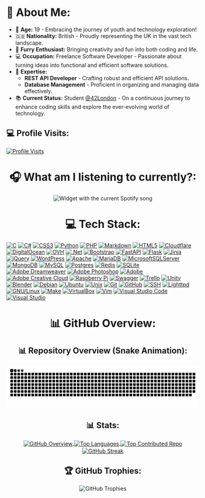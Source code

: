 <div>
   <h1>💫 About Me:</h1>
   <ul>
      <li>🎉 <strong>Age:</strong> 19 - Embracing the journey of youth and technology exploration!</li>
      <li>🇬🇧 <strong>Nationality:</strong> British - Proudly representing the UK in the vast tech landscape.</li>
      <li>🐾 <strong>Furry Enthusiast:</strong> Bringing creativity and fun into both coding and life.</li>
      <li>💻 <strong>Occupation:</strong> Freelance Software Developer - Passionate about turning ideas into functional and efficient software solutions.</li>
      <li>
         🚀 <strong>Expertise:</strong>
         <ul>
            <li><strong>REST API Developer</strong> - Crafting robust and efficient API solutions.</li>
            <li><strong>Database Management</strong> - Proficient in organizing and managing data effectively.</li>
         </ul>
      </li>
      <li>📚 <strong>Current Status:</strong> Student <a href="https://42london.com" target=_blank>@42London</a> - On a continuous journey to enhance coding skills and explore the ever-evolving world of technology.</li>
   </ul>
</div>
<div>
   <h2>💻 Profile Visits:</h2>
   <a href="https://github.com/WOLFIE-OG">
   <img src="https://komarev.com/ghpvc/?username=wolfie-og&label=Profile%20views&color=0e75b6&style=for-the-badge" alt="Profile Visits" />
   </a>
</div>
<div align="center">
   <h1>🎧 What am I listening to currently?:</h1>
   <img src="https://spotify.wolfieog.xyz/?theme=dark&scan=true&rainbow=false" alt="Widget with the current Spotify song" />
</div>
<div>
   <div align="center">
      <h1>💻 Tech Stack:</h1>
   </div>

[![C](https://img.shields.io/badge/c-%2300599C.svg?style=for-the-badge&logo=c&logoColor=white)](https://en.wikipedia.org/wiki/C_(programming_language)) [![C#](https://img.shields.io/badge/c%23-%23239120.svg?style=for-the-badge&logo=csharp&logoColor=white)](https://docs.microsoft.com/en-us/dotnet/csharp/) [![CSS3](https://img.shields.io/badge/css3-%231572B6.svg?style=for-the-badge&logo=css3&logoColor=white)](https://developer.mozilla.org/en-US/docs/Web/CSS) [![Python](https://img.shields.io/badge/python-3670A0?style=for-the-badge&logo=python&logoColor=ffdd54)](https://www.python.org/) [![PHP](https://img.shields.io/badge/php-%23777BB4.svg?style=for-the-badge&logo=php&logoColor=white)](https://www.php.net/) [![Markdown](https://img.shields.io/badge/markdown-%23000000.svg?style=for-the-badge&logo=markdown&logoColor=white)](https://www.markdownguide.org/getting-started/) [![HTML5](https://img.shields.io/badge/html5-%23E34F26.svg?style=for-the-badge&logo=html5&logoColor=white)](https://developer.mozilla.org/en-US/docs/Web/HTML) [![Cloudflare](https://img.shields.io/badge/Cloudflare-F38020?style=for-the-badge&logo=Cloudflare&logoColor=white)](https://www.cloudflare.com/) [![DigitalOcean](https://img.shields.io/badge/DigitalOcean-%230167ff.svg?style=for-the-badge&logo=digitalOcean&logoColor=white)](https://www.digitalocean.com/) [![OVH](https://img.shields.io/badge/ovh-%23123F6D.svg?style=for-the-badge&logo=ovh&logoColor=#123F6D)](https://www.ovh.com/) [![.Net](https://img.shields.io/badge/.NET-5C2D91?style=for-the-badge&logo=.net&logoColor=white)](https://dotnet.microsoft.com/) [![Bootstrap](https://img.shields.io/badge/bootstrap-%238511FA.svg?style=for-the-badge&logo=bootstrap&logoColor=white)](https://getbootstrap.com/) [![FastAPI](https://img.shields.io/badge/FastAPI-005571?style=for-the-badge&logo=fastapi)](https://fastapi.tiangolo.com/) [![Flask](https://img.shields.io/badge/flask-%23000.svg?style=for-the-badge&logo=flask&logoColor=white)](https://flask.palletsprojects.com/en/2.1.x/) [![Jinja](https://img.shields.io/badge/jinja-white.svg?style=for-the-badge&logo=jinja&logoColor=black)](https://palletsprojects.com/p/jinja/) [![jQuery](https://img.shields.io/badge/jquery-%230769AD.svg?style=for-the-badge&logo=jquery&logoColor=white)](https://jquery.com/) [![WordPress](https://img.shields.io/badge/WordPress-%23117AC9.svg?style=for-the-badge&logo=WordPress&logoColor=white)](https://wordpress.org/) [![Apache](https://img.shields.io/badge/apache-%23D42029.svg?style=for-the-badge&logo=apache&logoColor=white)](https://httpd.apache.org/) [![MariaDB](https://img.shields.io/badge/MariaDB-003545?style=for-the-badge&logo=mariadb&logoColor=white)](https://mariadb.org/) [![MicrosoftSQLServer](https://img.shields.io/badge/Microsoft%20SQL%20Server-CC2927?style=for-the-badge&logo=microsoft%20sql%20server&logoColor=white)](https://www.microsoft.com/en-us/sql-server) [![MongoDB](https://img.shields.io/badge/MongoDB-%234ea94b.svg?style=for-the-badge&logo=mongodb&logoColor=white)](https://www.mongodb.com/) [![MySQL](https://img.shields.io/badge/mysql-%2300000f.svg?style=for-the-badge&logo=mysql&logoColor=white)](https://www.mysql.com/) [![Postgres](https://img.shields.io/badge/postgres-%23316192.svg?style=for-the-badge&logo=postgresql&logoColor=white)](https://www.postgresql.org/) [![Redis](https://img.shields.io/badge/redis-%23DD0031.svg?style=for-the-badge&logo=redis&logoColor=white)](https://redis.io/) [![SQLite](https://img.shields.io/badge/sqlite-%2307405e.svg?style=for-the-badge&logo=sqlite&logoColor=white)](https://www.sqlite.org/) [![Adobe Dreamweaver](https://img.shields.io/badge/Adobe%20Dreamweaver-FF61F6.svg?style=for-the-badge&logo=Adobe%20Dreamweaver&logoColor=white)](https://www.adobe.com/products/dreamweaver.html) [![Adobe Photoshop](https://img.shields.io/badge/adobe%20photoshop-%2331A8FF.svg?style=for-the-badge&logo=adobe%20photoshop&logoColor=white)](https://www.adobe.com/products/photoshop.html) [![Adobe](https://img.shields.io/badge/adobe-%23FF0000.svg?style=for-the-badge&logo=adobe&logoColor=white)](https://www.adobe.com/) [![Adobe Creative Cloud](https://img.shields.io/badge/Adobe%20Creative%20Cloud-DA1F26.svg?style=for-the-badge&logo=Adobe%20Creative%20Cloud&logoColor=white)](https://www.adobe.com/creativecloud.html) [![Raspberry Pi](https://img.shields.io/badge/-RaspberryPi-C51A4A?style=for-the-badge&logo=Raspberry-Pi)](https://www.raspberrypi.org/) [![Swagger](https://img.shields.io/badge/-Swagger-%23Clojure?style=for-the-badge&logo=swagger&logoColor=white)](https://swagger.io/) [![Trello](https://img.shields.io/badge/Trello-%23026AA7.svg?style=for-the-badge&logo=Trello&logoColor=white)](https://trello.com/) [![Unity](https://img.shields.io/badge/Unity-%23000000.svg?style=for-the-badge&logo=unity&logoColor=white)](https://unity.com/) [![Blender](https://img.shields.io/badge/Blender-%23F5792A.svg?style=for-the-badge&logo=blender&logoColor=white)](https://www.blender.org/) [![Debian](https://img.shields.io/badge/Debian-A81D33?style=for-the-badge&logo=debian&logoColor=white)](https://www.debian.org/) [![Ubuntu](https://img.shields.io/badge/Ubuntu-E95420?style=for-the-badge&logo=ubuntu&logoColor=white)](https://ubuntu.com/) [![Unix](https://img.shields.io/badge/Unix-%23505151.svg?style=for-the-badge&logo=unix&logoColor=white)](https://www.unix.org/) [![Git](https://img.shields.io/badge/Git-F05032?style=for-the-badge&logo=git&logoColor=white)](https://git-scm.com/) [![GitHub](https://img.shields.io/badge/GitHub-181717?style=for-the-badge&logo=github&logoColor=white)](https://github.com/) [![SSH](https://img.shields.io/badge/SSH-22-green?style=for-the-badge&logo=ssh)](https://www.ssh.com/) [![Lighttpd](https://img.shields.io/badge/Lighttpd-1.4.59-blue?style=for-the-badge&logo=lighttpd)](https://www.lighttpd.net/) [![GNU/Linux](https://img.shields.io/badge/GNU/Linux-OS-orange?style=for-the-badge&logo=linux)](https://www.gnu.org/gnu/linux-and-gnu.html) [![Make](https://img.shields.io/badge/Make-Tools-green?style=for-the-badge&logo=gnu-make)](https://www.gnu.org/software/make/) [![VirtualBox](https://img.shields.io/badge/VirtualBox-v6.1-blue?style=for-the-badge&logo=virtualbox)](https://www.virtualbox.org/) [![Vim](https://img.shields.io/badge/Vim-019733?style=for-the-badge&logo=vim&logoColor=white)](https://www.vim.org/) [![Visual Studio Code](https://img.shields.io/badge/VS_Code-007ACC?style=for-the-badge&logo=visual-studio-code&logoColor=white)](https://code.visualstudio.com/) [![Visual Studio](https://img.shields.io/badge/Visual_Studio-5C2D91?style=for-the-badge&logo=visual-studio&logoColor=white)](https://visualstudio.microsoft.com/)

</div>
<div align="center">
   <h1>📊 GitHub Overview:</h1>
   <h2>📊 Repository Overview (Snake Animation):</h2>
   <img src="https://raw.githubusercontent.com/WOLFIE-OG/WOLFIE-OG/output/snake.svg" alt="Snake Animation" />
   <h2>📊 Stats:</h2>
   <a href="https://github.com/WOLFIE-OG">
   <img height=200 align="center" src="https://github-readme-stats.vercel.app/api?username=WOLFIE-OG&theme=dark&hide_border=false&include_all_commits=true&count_private=true" alt="GitHub Overview" />
   </a>
   <a href="https://github.com/WOLFIE-OG">
   <img height=200 align="center" src="https://github-readme-stats.vercel.app/api/top-langs/?username=WOLFIE-OG&theme=dark&layout=donut&langs_count=8&hide_border=false&include_all_commits=true&count_private=true" alt="Top Languages" />
   </a>
   <a href="https://github.com/WOLFIE-OG">
   <img height=200 align="center" src="https://github-contributor-stats.vercel.app/api?username=WOLFIE-OG&limit=5&theme=dark&combine_all_yearly_contributions=true" alt="Top Contributed Repo" />
   </a>
   <a href="https://github.com/WOLFIE-OG">
   <img height=200 align="center" src="https://github-readme-streak-stats.herokuapp.com?user=WOLFIE-OG&theme=dark&date_format=M%20j%5B%2C%20Y%5D&fire=04B0EB&ring=1767EB&currStreakLabel=2AD6EB" alt="GitHub Streak" />
   </a>
   <h2>🏆 GitHub Trophies:</h2>
   <img src="https://github-profile-trophy.vercel.app/?username=WOLFIE-OG&theme=darkhub" alt="GitHub Trophies" />
</div>

